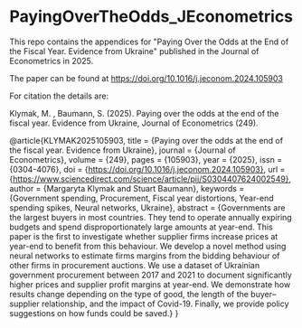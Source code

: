 # PayingOverTheOdds_JEconometrics
This repo contains the appendices for "Paying Over the Odds at the End of the Fiscal Year. Evidence from Ukraine" published in the Journal of Econometrics in 2025.

The paper can be found at 
https://doi.org/10.1016/j.jeconom.2024.105903

For citation the details are:

Klymak, M. , Baumann, S. (2025). Paying over the odds at the end of the fiscal year. Evidence from Ukraine, Journal of Econometrics (249). 

@article{KLYMAK2025105903,
title = {Paying over the odds at the end of the fiscal year. Evidence from Ukraine},
journal = {Journal of Econometrics},
volume = {249},
pages = {105903},
year = {2025},
issn = {0304-4076},
doi = {https://doi.org/10.1016/j.jeconom.2024.105903},
url = {https://www.sciencedirect.com/science/article/pii/S0304407624002549},
author = {Margaryta Klymak and Stuart Baumann},
keywords = {Government spending, Procurement, Fiscal year distortions, Year-end spending spikes, Neural networks, Ukraine},
abstract = {Governments are the largest buyers in most countries. They tend to operate annually expiring budgets and spend disproportionately large amounts at year-end. This paper is the first to investigate whether supplier firms increase prices at year-end to benefit from this behaviour. We develop a novel method using neural networks to estimate firms margins from the bidding behaviour of other firms in procurement auctions. We use a dataset of Ukrainian government procurement between 2017 and 2021 to document significantly higher prices and supplier profit margins at year-end. We demonstrate how results change depending on the type of good, the length of the buyer–supplier relationship, and the impact of Covid-19. Finally, we provide policy suggestions on how funds could be saved.}
}
